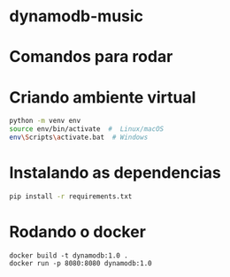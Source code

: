 # dynamodb-music

# Comandos para rodar 

# Criando ambiente virtual 
```bash
python -m venv env
source env/bin/activate  #  Linux/macOS
env\Scripts\activate.bat  # Windows
```

# Instalando as dependencias 

```bash
pip install -r requirements.txt
```

# Rodando o docker 

```
docker build -t dynamodb:1.0 .
docker run -p 8080:8080 dynamodb:1.0
```
